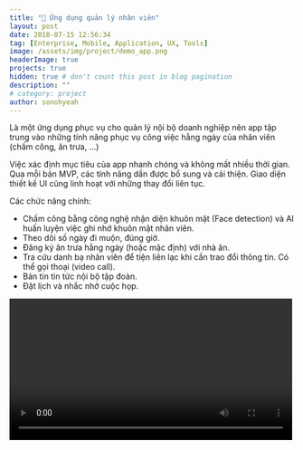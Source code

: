```yaml
---
title: "💼 Ứng dụng quản lý nhân viên"
layout: post
date: 2018-07-15 12:56:34
tag: [Enterprise, Mobile, Application, UX, Tools]
image: /assets/img/project/demo_app.png
headerImage: true
projects: true
hidden: true # don't count this post in blog pagination
description: ""
# category: project
author: sonohyeah
---
```


Là một ứng dụng phục vụ cho quản lý nội bộ doanh nghiệp nên app tập trung vào những tính năng phục vụ công việc hằng ngày của nhân viên (chấm công, ăn trưa, ...)

Việc xác định mục tiêu của app nhanh chóng và không mất nhiều thời gian. Qua mỗi bản MVP, các tính năng dần được bổ sung và cải thiện. Giao diện thiết kế UI cũng linh hoạt với những thay đổi liên tục.

Các chức năng chính:
- Chấm công bằng công nghệ nhận diện khuôn mặt (Face detection) và AI huấn luyện việc ghi nhớ khuôn mặt nhân viên.
- Theo dõi số ngày đi muộn, đúng giờ.
- Đăng ký ăn trưa hằng ngày (hoặc mặc định) với nhà ăn.
- Tra cứu danh bạ nhân viên để tiện liên lạc khi cần trao đổi thông tin. Có thể gọi thoại (video call).
- Bản tin tin tức nội bộ tập đoàn.
- Đặt lịch và nhắc nhở cuộc họp.

<video src="/assets/img/project/app.mp4" width="500rem" style ="margin: auto; background-color: white" controls autoplay loop></video>
